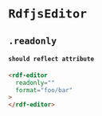 # `RdfjsEditor`

## `.readonly`

####   `should reflect attribute`

```html
<rdf-editor 
  readonly="" 
  format="foo/bar"
>
</rdf-editor>

```

